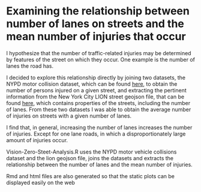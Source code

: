 # Examining the relationship between number of lanes on streets and the mean number of injuries that occur

I hypothesize that the number of traffic-related injuries may be determined by features of the 
street on which they occur. One example is the number of lanes the road has.

I decided to explore this relationship directly by joining two datasets, the NYPD motor collision dataset,
which can be found [here](https://data.cityofnewyork.us/Public-Safety/NYPD-Motor-Vehicle-Collisions/h9gi-nx95), to obtain 
the number of persons injured on a given street, and extracting the pertinent information 
from the New York City LION street geojson file, that can be found [here](http://www1.nyc.gov/site/planning/data-maps/open-data/dwn-lion.page), which contains properties of the streets, 
including the number of lanes. From these two datasets I was able to obtain the average number 
of injuries on streets with a given number of lanes.

I find that, in general, increasing the number of lanes increases the number of injuries.
 Except for one lane roads, in which a disproportionately large amount of injuries occur. 
 
Vision-Zero-Steet-Analysis.R uses the NYPD motor vehicle collisions dataset and the lion geojson file, joins the datasets and extracts the relationship between the number of lanes and the mean number of injuries.

Rmd and html files are also generated so that the static plots can be displayed easily on the web
 
